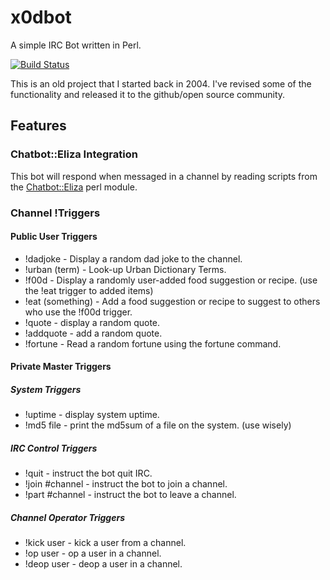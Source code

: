 # x0dbot

A simple IRC Bot written in Perl.

[![Build Status](https://travis-ci.org/sodonnell/x0dbot.svg?branch=docker)](https://travis-ci.org/sodonnell/x0dbot)

This is an old project that I started back in 2004. I've revised some of the functionality and released it to the github/open source community.

## Features

### Chatbot::Eliza Integration

This bot will respond when messaged in a channel by reading scripts from the [Chatbot::Eliza](https://metacpan.org/pod/Chatbot::Eliza) perl module.

### Channel !Triggers

#### Public User Triggers

* !dadjoke - Display a random dad joke to the channel.
* !urban (term) - Look-up Urban Dictionary Terms.
* !f00d - Display a randomly user-added food suggestion or recipe. (use the !eat trigger to added items)
* !eat (something) - Add a food suggestion or recipe to suggest to others who use the !f00d trigger.
* !quote - display a random quote.
* !addquote - add a random quote.
* !fortune - Read a random fortune using the fortune command.

#### Private Master Triggers

##### System Triggers

* !uptime - display system uptime.
* !md5 file - print the md5sum of a file on the system. (use wisely)

##### IRC Control Triggers

* !quit - instruct the bot quit IRC.
* !join #channel - instruct the bot to join a channel.
* !part #channel - instruct the bot to leave a channel.

##### Channel Operator Triggers

* !kick user - kick a user from a channel.
* !op user - op a user in a channel.
* !deop user - deop a user in a channel.
